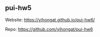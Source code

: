 ## pui-hw5

Website: https://yihongat.github.io/pui-hw6/

Repo: https://github.com/yihongat/pui-hw6
